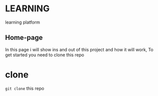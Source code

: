 # LEARNING
learning platform
## Home-page
In this page i will show ins and out of this project and how it will work, To get started you need to clone this repo
# clone
`git clone`
this repo
